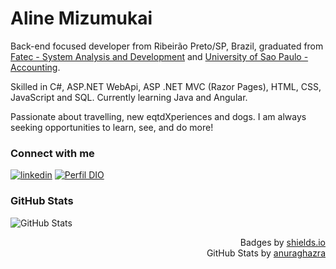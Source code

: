 # Aline Mizumukai

Back-end focused developer from Ribeirão Preto/SP, Brazil, graduated from [Fatec - System Analysis and Development](http://www.fatecrp.edu.br/analise-e-desenvolvimento-de-sistemas/) and [University of Sao Paulo - Accounting](https://www5.usp.br/).

Skilled in C#, ASP.NET WebApi, ASP .NET MVC (Razor Pages), HTML, CSS, JavaScript and SQL. Currently learning Java and Angular.

Passionate about travelling, new eqtdXperiences and dogs. I am always seeking opportunities to learn, see, and do more!

### Connect with me

[![linkedin](https://img.shields.io/badge/linkedin-0A66C2?style=for-the-badge&logo=linkedin&logoColor=white)](www.linkedin.com/in/alinemizumukai)
[![Perfil DIO](https://img.shields.io/badge/-Perfil%20DIO-0A66C2?style=for-the-badge)](https://web.dio.me/users/alinemizumukai)

### GitHub Stats

![GitHub Stats](https://github-readme-stats.vercel.app/api?username=alinemizumukai&theme=transparent&bg_color=000&border_color=30A3DC&show_icons=true&icon_color=30A3DC&title_color=E94D5F&text_color=FFF)

<div align="right">
    Badges by <a href="https://shields.io/">shields.io</a><br>
    GitHub Stats by <a href="https://github.com/anuraghazra/github-readme-stats">anuraghazra</a>
</div>
